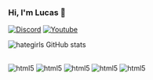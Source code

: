 
### Hi, I'm Lucas 👋

[![Discord](	https://img.shields.io/badge/Discord-7289DA?style=for-the-badge&logo=discord&logoColor=white)](https://discord.gg/uBEGzw78cq)
[![Youtube](https://img.shields.io/badge/YouTube-FF0000?style=for-the-badge&logo=youtube&logoColor=white)](https://www.youtube.com/channel/UCrRtRpG9UylSHw2GnZLR0lA)

![hategirls GitHub stats](https://github-readme-stats.vercel.app/api?username=iu6v&show_icons=true&theme=dracula)

<div style="display: inline_block"><br/>
    <img aling="center" alt="html5" src="https://img.shields.io/badge/HTML5-E34F26?style=for-the-badge&logo=html5&logoColor=white" />
     <img aling="center" alt="html5" src="https://img.shields.io/badge/Node.js-43853D?style=for-the-badge&logo=node.js&logoColor=white" />
      <img aling="center" alt="html5" src="https://img.shields.io/badge/JavaScript-323330?style=for-the-badge&logo=javascript&logoColor=F7DF1E" />
      <img aling="center" alt="html5" src="https://img.shields.io/badge/Python-3776AB?style=for-the-badge&logo=python&logoColor=white" />
        <img aling="center" alt="html5" src="https://img.shields.io/badge/C%23-239120?style=for-the-badge&logo=c-sharp&logoColor=whit" />

</div>
